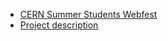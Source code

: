 * [CERN Summer Students Webfest](http://www.citizencyberscience.net/events/cern-summer-webfest-2013/)
* [Project description](http://www.citizencyberscience.net/wiki/index.php?title=Reproducible_Science_--_improving_scientific_research_to_the_next_level_of_clearness_%26_reproducibility)
